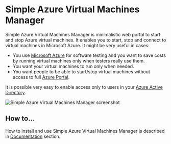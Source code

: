 # Simple Azure Virtual Machines Manager

Simple Azure Virtual Machines Manager is minimalistic web portal to start and stop Azure virtual machines.
It enables you to start, stop and connect to virtual machines in Microsoft Azure. It might be very useful in cases:

* You use [Microsoft Azure](http://azure.microsoft.com) for software testing and you want to save costs by running virtual machines only when testers really use them.
* You want your virtual machines to run only when needed.
* You want people to be able to start/stop virtual machines without access to full [Azure Portal](http://azure.microsoft.com).

It is possible very easy to enable access only to users in your [Azure Active Directory](http://azure.microsoft.com/en-us/documentation/services/active-directory/).

![Simple Azure Virtual Machines Manager screenshot](wiki/images/azure_vm_manager.png)

## How to...

How to install and use Simple Azure Virtual Machines Manager is described in [Documentation](wiki/documentation) section.
